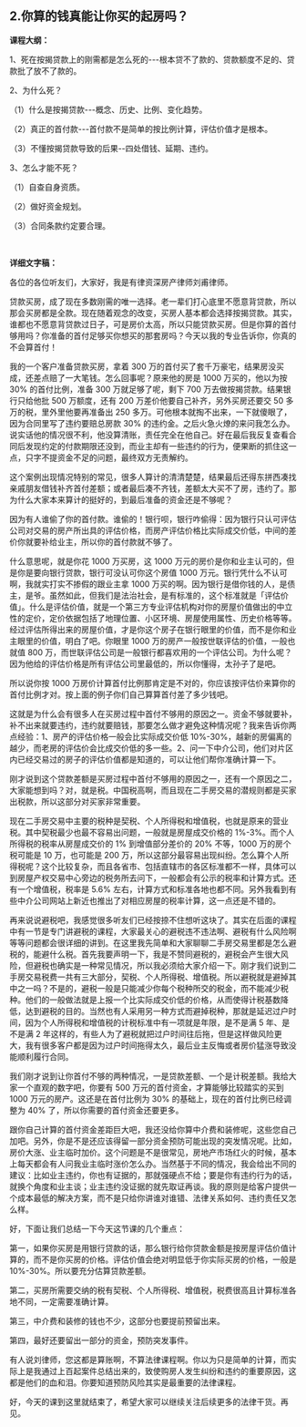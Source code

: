 ## 2.你算的钱真能让你买的起房吗？
**课程大纲：**


1、死在按揭贷款上的刚需都是怎么死的---根本贷不了款的、贷款额度不足的、贷款批了放不了款的。


2、为什么死？


（1）什么是按揭贷款---概念、历史、比例、变化趋势。


（2）真正的首付款---首付款不是简单的按比例计算，评估价值才是根本。


（3）不懂按揭贷款导致的后果--四处借钱、延期、违约。


3、怎么才能不死？


（1）自查自身资质。


（2）做好资金规划。


（3）合同条款约定要合理。


 


**详细文字稿：**


各位的各位听友们，大家好，我是有律资深房产律师刘甫律师。


贷款买房，成了现在多数刚需的唯一选择。老一辈们打心底里不愿意背贷款，所以那会买房都是全款。现在随着观念的改变，买房人基本都会选择按揭贷款。其实，谁都也不愿意背贷款过日子，可是房价太高，所以只能贷款买房。但是你算的首付够用吗？你准备的首付足够买你想买的那套房吗？今天以我的专业告诉你，你真的不会算首付！


我的一个客户准备贷款买房，拿着 300 万的首付买了套千万豪宅，结果房没买成，还差点赔了一大笔钱。怎么回事呢？原来他的房是 1000 万买的，他以为按 30% 的首付比例，准备 300 万就足够了呢，剩下 700 万去做按揭贷款。结果银行只给他批 500 万额度，还有 200 万差价他要自己补齐，另外买房还要交 50 多万的税，里外里他要再准备出 250 多万。可他根本就掏不出来，一下就傻眼了，因为合同里写了违约要赔总房款 30% 的违约金。之后火急火燎的来问我怎么办。说实话他的情况很不利，他没算清账，责任完全在他自己。好在最后我反复查看合同后发现约定的付款期限还没到，而业主却有一些违约的行为，便果断的抓住这一点，只字不提资金不足的问题，最终双方无责解约。


这个案例出现情况特别的常见，很多人算计的清清楚楚，结果最后还得东拼西凑找亲戚朋友借钱补齐首付差额；或者最后凑不齐钱，差额太大买不了房，违约了。那为什么大家本来算计的挺好的，到最后准备的资金还是不够呢？


因为有人谁偷了你的首付款。谁偷的！银行呗，银行咋偷得：因为银行只认可评估公司对交易的房产所出具的评估价格，而房产评估价格比实际成交价低，中间的差价你就要补给业主，所以你的首付款就不够了。


什么意思呢，就是你花 1000 万买房，这 1000 万元的房价是你和业主认可的，但是你是要向银行贷款，银行可没认可你这个房值 1000 万元。银行凭什么不认可啊，我就实打实不掺假的跟业主拿 1000 万买的啊。因为银行是借你钱的人，是债主，是爷。虽然如此，但我们是法治社会，是有标准的，这个标准就是「评估价值」。什么是评估价值，就是一个第三方专业评估机构对你的房屋价值做出的中立性的定价，定价依据包括了地理位置、小区环境、房屋使用属性、历史价格等等。经过评估所得出来的房屋价值，才是你这个房子在银行眼里的价值，而不是你和业主眼里的价值，明白了吧。你眼里 1000 万的房产一般按世联评估的价值，一般也就值 800 万，而世联评估公司是一般银行都喜欢用的一个评估公司。为什么呢？因为他给的评估价格是所有评估公司里最低的，所以你懂得，太孙子了是吧。


所以说你按 1000 万房价计算首付比例那肯定是不对的，你应该按评估价来算你的首付比例才对。按上面的例子你们自己算算首付差了多少钱吧。


这就是为什么会有很多人在买房过程中首付不够用的原因之一。资金不够就要补，补不出来就要违约，违约就要赔钱，那要怎么做才避免这种情况呢？我来告诉你两点经验：1、房产的评估价格一般会比实际成交价低 10%-30%，越新的房偏离的越少，而老房的评估价会比成交价低的多一些。2、问一下中介公司，他们对片区内已经交易过的房子的评估价值都是知道的，可以让他们帮你准确计算一下。


刚才说到这个贷款差额是买房过程中首付不够用的原因之一，还有一个原因之二，大家能想到吗？对，就是税。中国税高啊，而且现在二手房交易的潜规则都是买家出税款，所以这部分对买家非常重要。


现在二手房交易中主要的税种是契税、个人所得税和增值税，也就是原来的营业税。其中契税最少也最不容易出问题，一般就是房屋成交价格的 1%-3%。而个人所得税的税率从房屋成交价的 1% 到增值部分差价的 20% 不等，1000 万的房个税可能是 10 万，也可能是 200 万，所以这部分最容易出现纠纷。怎么算个人所得税呢？这个比较复杂，而且各省市、包括直辖市的各区标准都不一样，具体可以到房屋产权交易中心旁边的税务所去问下，一般都会有公示的税率和计算方式。还有一个增值税，税率是 5.6% 左右，计算方式和标准各地也都不同。另外我看到有些中介公司网站上新近也推出了对相应房屋的税率计算，这一点还是不错的。


再来说说避税吧，我感觉很多听友们已经按捺不住想听这块了。其实在后面的课程中有一节是专门讲避税的课程，大家最关心的避税违不违法啊、避税有什么风险啊等等问题都会很详细的讲到。在这里我先简单和大家聊聊二手房交易里都是怎么避税的，能避什么税。首先我要声明一下，我是不赞同避税的，避税会产生很大风险，但避税也确实是一种常见情况，所以我必须给大家介绍一下。刚才我们说到二手房交易税费一共有三大部分，契税、个人所得税、增值税。所以避税就是避掉其中之一吗？不是的，避税一般是只能减少你每个税种所交的税金，而不能减少税种。他们的一般做法就是上报一个比实际成交价低的价格，从而使得计税基数降低，达到避税的目的。当然也有人采用另一种方式而避掉税种，那就是延迟过户时间，因为个人所得税和增值税的计税标准中有一项就是年限，是不是满 5 年、是不是满 2 年这样的，有些人为了避税就把过户时间往后拖，但是这样做风险更大，我有很多客户都是因为过户时间拖得太久，最后业主反悔或者房价猛涨导致没能顺利履行合同。


我们刚才说到让你首付不够的两种情况，一是贷款差额、一个是计税差额。我给大家一个直观的数字吧，你要有 500 万元的首付资金，才算能够比较踏实的买到 1000 万元的房产。这还是在首付比例为 30% 的基础上，现在的首付比例已经调整为 40% 了，所以你需要的首付资金还要更多。


跟你自己计算的首付资金差距巨大吧，我还没给你算中介费和装修呢，这些您自己加吧。另外，你是不是还应该得留一部分资金预防可能出现的突发情况呢。比如，房价大涨、业主临时加价。这个问题是不是很常见，房地产市场红火的时候，基本上每天都会有人问我业主临时涨价怎么办。当然基于不同的情况，我会给出不同的建议：比如业主违约，你也有证据的，那就强硬点不给；要是你有违约行为的话，就换个角度和业主谈；业主违约没证据的就先取证再谈。我的原则是给客户提供一个成本最低的解决方案，而不是只给你讲谁对谁错、法律关系如何、违约责任又怎么样。


好，下面让我们总结一下今天这节课的几个重点：


第一，如果你买房是用银行贷款的话，那么银行给你贷款金额是按房屋评估价值计算的，而不是你买房的价格。评估价值会绝对明显低于你实际买房的价格，一般是 10%-30%。所以要充分估算贷款差额。


第二，买房所需要交纳的税有契税、个人所得税、增值税，税费很高且计算标准各地不同，一定需要准确计算。


第三，中介费和装修的钱也不少，这部分也要提前预留出来。


第四，最好还要留出一部分的资金，预防突发事件。


有人说刘律师，您这都是算账啊，不算法律课程啊。你以为只是简单的计算，而实际上是我通过上百起案件总结出来的，致使购房人发生纠纷和违约的重要原因，这都是他们的血和泪。你要知道预防风险其实是最重要的法律课程。


好，今天的课到这里就结束了，希望大家可以继续关注后续更多的法律干货。再见。

